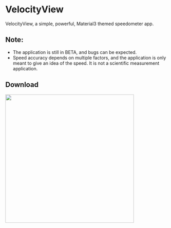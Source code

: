 # VelocityView

VelocityView, a simple, powerful, Material3 themed speedometer app.
## Note: 
- The application is still in BETA, and bugs can be expected.
- Speed accuracy depends on multiple factors, and the application is only meant to give an idea of the speed. It is not a scientific measurement application.

## Download
<a href="https://github.com/brinterwastaken/material_speedometer/releases/latest"> <img src="https://github.com/brinterwastaken/material_speedometer/assets/72494265/be984f44-670b-4078-ae97-ec7e2ab3bacc" width="400"> </a>


